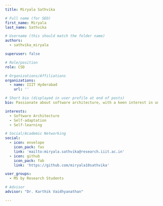 ```yaml
---
title: Miryala Sathvika

# Full name (for SEO)
first_name: Miryala
last_name: Sathvika

# Username (this should match the folder name)
authors:
  - sathvika_miryala

superuser: false

# Role/position
role: CSD

# Organizations/Affiliations
organizations:
  - name: IIIT Hyderabad
    url: ''

# Short bio (displayed in user profile at end of posts)
bio: Passionate about software architecture, with a keen interest in understanding and building them. Currently focused on developing self-adaptation mechanisms for IoT systems.

interests:
  - Software Architecture 
  - Self-adaptation 
  - Self-learning

# Social/Academic Networking
social:
  - icon: envelope
    icon_pack: fas
    link: 'mailto:miryala.sathvika@research.iiit.ac.in'
  - icon: github
    icon_pack: fab
    link: 'https://github.com/miryala10sathvika'

user_groups:
  - MS by Research Students

# Advisor
advisor: "Dr. Karthik Vaidhyanathan"

---
```



